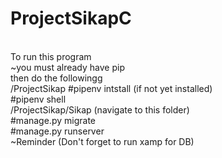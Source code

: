 # ProjectSikapC
<br>
To run this program
<br>
~you must already have pip
<br>
then do the followingg
<br>
/ProjectSikap
#pipenv intstall (if not yet installed)
<br>
#pipenv shell
<br>
/ProjectSikap/Sikap (navigate to this folder)
<br>
#manage.py migrate
<br>
#manage.py runserver
<br>
~Reminder (Don't forget to run xamp for DB)
